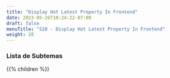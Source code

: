 ```yaml
---
title: "Display Hot Latest Property In Frontend"
date: 2023-05-26T10:24:22-07:00
draft: false
menuTitle: "S28 - Display Hot Latest Property In Frontend"
weight: 28
---
```


### Lista de Subtemas
{{% children  %}}

